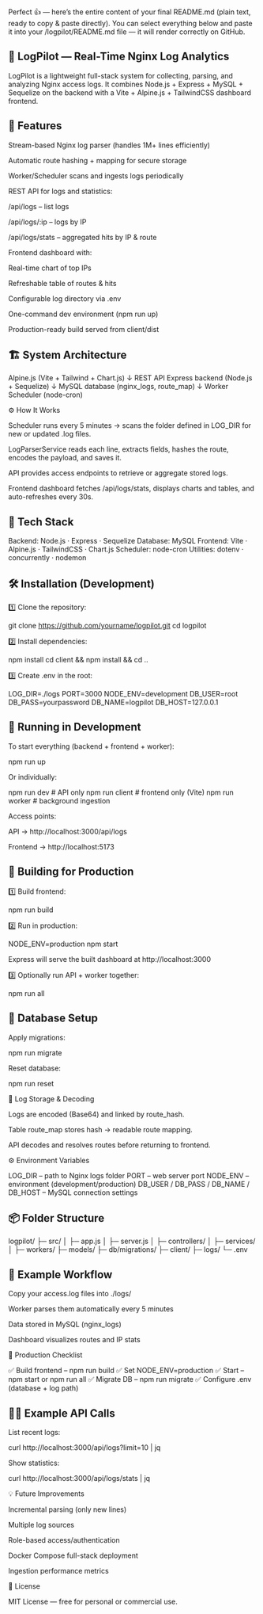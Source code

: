 Perfect 👍 — here’s the entire content of your final README.md (plain text, ready to copy & paste directly).
You can select everything below and paste it into your /logpilot/README.md file — it will render correctly on GitHub.

## 🧠 LogPilot — Real-Time Nginx Log Analytics

LogPilot is a lightweight full-stack system for collecting, parsing, and analyzing Nginx access logs.
It combines Node.js + Express + MySQL + Sequelize on the backend with a Vite + Alpine.js + TailwindCSS dashboard frontend.

## 🚀 Features

Stream-based Nginx log parser (handles 1M+ lines efficiently)

Automatic route hashing + mapping for secure storage

Worker/Scheduler scans and ingests logs periodically

REST API for logs and statistics:

/api/logs – list logs

/api/logs/:ip – logs by IP

/api/logs/stats – aggregated hits by IP & route

Frontend dashboard with:

Real-time chart of top IPs

Refreshable table of routes & hits

Configurable log directory via .env

One-command dev environment (npm run up)

Production-ready build served from client/dist

## 🏗️ System Architecture

Alpine.js (Vite + Tailwind + Chart.js)
↓ REST API
Express backend (Node.js + Sequelize)
↓
MySQL database (nginx_logs, route_map)
↓
Worker Scheduler (node-cron)

⚙️ How It Works

Scheduler runs every 5 minutes → scans the folder defined in LOG_DIR for new or updated .log files.

LogParserService reads each line, extracts fields, hashes the route, encodes the payload, and saves it.

API provides access endpoints to retrieve or aggregate stored logs.

Frontend dashboard fetches /api/logs/stats, displays charts and tables, and auto-refreshes every 30s.

## 🧩 Tech Stack

Backend: Node.js · Express · Sequelize
Database: MySQL
Frontend: Vite · Alpine.js · TailwindCSS · Chart.js
Scheduler: node-cron
Utilities: dotenv · concurrently · nodemon

## 🛠️ Installation (Development)

1️⃣ Clone the repository:

git clone https://github.com/yourname/logpilot.git
cd logpilot


2️⃣ Install dependencies:

npm install
cd client && npm install && cd ..


3️⃣ Create .env in the root:

LOG_DIR=./logs
PORT=3000
NODE_ENV=development
DB_USER=root
DB_PASS=yourpassword
DB_NAME=logpilot
DB_HOST=127.0.0.1

## 🧰 Running in Development

To start everything (backend + frontend + worker):

npm run up


Or individually:

npm run dev      # API only
npm run client   # frontend only (Vite)
npm run worker   # background ingestion


Access points:

API → http://localhost:3000/api/logs

Frontend → http://localhost:5173

## 🧱 Building for Production

1️⃣ Build frontend:

npm run build


2️⃣ Run in production:

NODE_ENV=production npm start


Express will serve the built dashboard at http://localhost:3000

3️⃣ Optionally run API + worker together:

npm run all

## 🧩 Database Setup

Apply migrations:

npm run migrate


Reset database:

npm run reset

🔄 Log Storage & Decoding

Logs are encoded (Base64) and linked by route_hash.

Table route_map stores hash → readable route mapping.

API decodes and resolves routes before returning to frontend.

⚙️ Environment Variables

LOG_DIR – path to Nginx logs folder
PORT – web server port
NODE_ENV – environment (development/production)
DB_USER / DB_PASS / DB_NAME / DB_HOST – MySQL connection settings

## 📦 Folder Structure
logpilot/
├─ src/
│  ├─ app.js
│  ├─ server.js
│  ├─ controllers/
│  ├─ services/
│  ├─ workers/
├─ models/
├─ db/migrations/
├─ client/
├─ logs/
└─ .env

## 🧠 Example Workflow

Copy your access.log files into ./logs/

Worker parses them automatically every 5 minutes

Data stored in MySQL (nginx_logs)

Dashboard visualizes routes and IP stats

🚢 Production Checklist

✅ Build frontend – npm run build
✅ Set NODE_ENV=production
✅ Start – npm start or npm run all
✅ Migrate DB – npm run migrate
✅ Configure .env (database + log path)


## 🧑‍💻 Example API Calls

List recent logs:

curl http://localhost:3000/api/logs?limit=10 | jq


Show statistics:

curl http://localhost:3000/api/logs/stats | jq

💡 Future Improvements

Incremental parsing (only new lines)

Multiple log sources

Role-based access/authentication

Docker Compose full-stack deployment

Ingestion performance metrics

🧾 License

MIT License — free for personal or commercial use.